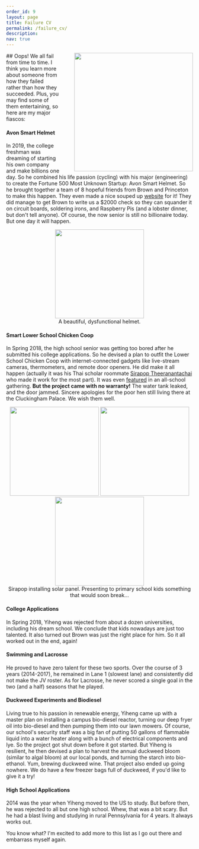 ```yaml
---
order_id: 9
layout: page
title: Failure CV
permalink: /failure_cv/
description: 
nav: true
---
```


<img style="float: right; padding-left:40px;" width="320" src="https://yxie20.github.io/assets/img/fiasco.jpg">
## Oops! 
We all fail from time to time. I think you learn more about someone from how they failed 
rather than how they succeeded. Plus, you may find some of them entertaining, so here are 
my major fiascos:

#### Avon Smart Helmet
In 2019, the college freshman was dreaming of starting his own company and make billions one day. 
So he combined his life passion (cycling) with his major (engineering) to create the Fortune 500 
Most Unknown Startup: Avon Smart Helmet. So he brought together a team of 8 hopeful friends from 
Brown and Princeton to make this happen. They even made a nice souped up 
[website](https://avonsmarthelmet.wixsite.com/website) for it! 
They did manage to get Brown to write us a $2000 check so they can squander it on circuit boards, 
soldering irons, and Raspberry Pis (and a lobster dinner, but don't tell anyone). 
Of course, the now senior is still no billionaire today. But one day it will happen.

<p align="center">
<img width="240" src="https://yxie20.github.io/assets/img/helmet.png">
<br/> A beautiful, dysfunctional helmet.
</p>

#### Smart Lower School Chicken Coop
In Spring 2018, the high school senior was getting too bored after he submitted his college 
applications. So he devised a plan to outfit the Lower School Chicken Coop with internet-connected
gadgets like live-stream cameras, thermometers, and remote door openers. He did make it all happen
(actually it was his Thai scholar roommate [Sirapop Theeranantachai](https://www.linkedin.com/in/stheera/)
who made it work for the most part). It was even [featured](https://www.youtube.com/watch?v=VIiHRNy9Loc&feature=youtu.be) 
in an all-school gathering. **But the project came with no warranty!** The water tank leaked, and 
the door jammed. Sincere apologies for the poor hen still living there at the Cluckingham Palace. 
We wish them well.

<p align="center">
<img width="240" src="https://yxie20.github.io/assets/img/coop.jpg">
<img width="240" src="https://yxie20.github.io/assets/img/coopkid1.jpg">
<img width="240" src="https://yxie20.github.io/assets/img/coopkid2.jpg">
<br/>Sirapop installing solar panel. Presenting to primary school kids something that would soon break...
</p>

#### College Applications
In Spring 2018, Yiheng was rejected from about a dozen universities, including his dream school. 
We conclude that kids nowadays are just too talented. It also turned out Brown was just the right
place for him. So it all worked out in the end, again!


#### Swimming and Lacrosse
He proved to have zero talent for these two sports. Over the course of 3 years (2014-2017), he 
remained in Lane 1 (slowest lane) and consistently did not make the JV roster. As for Lacrosse, 
he never scored a single goal in the two (and a half) seasons that he played.


#### Duckweed Experiments and Biodiesel
Living true to his passion in renewable energy, Yiheng came up with a master plan on installing a 
campus bio-diesel reactor, turning our deep fryer oil into bio-diesel and then pumping them into 
our lawn mowers. Of course, our school's security staff was a big fan of putting 50 gallons of 
flammable liquid into a water heater along with a bunch of electrical components and lye. So the 
project got shut down before it got started. But Yiheng is resilient, he then devised a plan to 
harvest the annual duckweed bloom (similar to algal bloom) at our local ponds, and turning the starch
into bio-ethanol. Yum, brewing duckweed wine. That project also ended up going nowhere. 
We do have a few freezer bags full of duckweed, if you'd like to give it a try!


#### High School Applications
2014 was the year when Yiheng moved to the US to study. But before then, he was rejected to all but 
one high school. Whew, that was a bit scary. But he had a blast living and studying in rural 
Pennsylvania for 4 years. It always works out.


You know what? I'm excited to add more to this list as I go out there and embarrass myself again.